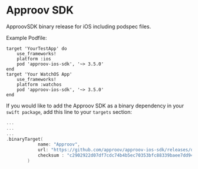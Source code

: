 # Approov SDK
ApproovSDK binary release for iOS including podspec files.

Example Podfile:

```podfile
target 'YourTestApp' do
    use_frameworks!
    platform :ios
    pod 'approov-ios-sdk', '~> 3.5.0'
end
target 'Your WatchOS App'
    use_frameworks!
    platform :watchos
    pod 'approov-ios-sdk', '~> 3.5.0'
end
```

If you would like to add the Approov SDK as a binary dependency in your `swift package`, add this line to your `targets` section:

```swift
...
...
...
.binaryTarget(
            name: "Approov",
            url: "https://github.com/approov/approov-ios-sdk/releases/download/3.5.0/Approov.xcframework.zip",
            checksum : "c2902922d07df7cdc74b4b5ec70353bfc88339baee7dd94556170c565731da01"
        )


```
